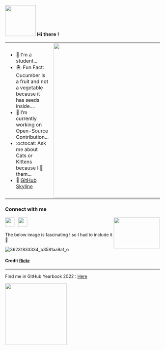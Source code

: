 ###  <img src="https://user-images.githubusercontent.com/74366348/171692513-d05f1059-b91c-4597-8dac-ec1729bebf6b.gif" width="100px" height = "100px"> Hi there !

<!--
**shreelakshmijoshi/shreelakshmijoshi** is a ✨ _special_ ✨ repository because its `README.md` (this file) appears on your GitHub profile.

Here are some ideas to get you started:

- 🔭 I’m currently working on ...
- 🌱 I’m currently learning ...
- 👯 I’m looking to collaborate on ...
- 🤔 I’m looking for help with ...
- 💬 Ask me about ...
- 📫 How to reach me: ...
- 😄 Pronouns: ...
- ⚡ Fun fact: ...
-->
<table>
<tr>
<td width="70%">
<ul>
          <li>🌊 I'm a student...</li>
          <li>🏝 Fun Fact: Cucumber is a fruit and not a vegetable because it has seeds inside....</li>
          <li>🔭 I’m currently working on Open-Source Contribution... </li>
<!--           <li>🌱 I’m currently learning Virtual Reality... </li> -->
          <li>:octocat: Ask me about Cats or Kittens because I 💛 them...  </li>
          <li> 🌆 <a href="https://skyline.github.com/shreelakshmijoshi/2021">GitHub Skyline</a> </li>

<!--           <li>📈📉 I believe learning curve is never linear it's always in bits and pieces </li> -->
 </ul>  
</td>
<td width="50%">
 <img src="https://user-images.githubusercontent.com/74366348/156974446-534dea9a-0378-4ada-911b-9028e743e161.png" width="500" />
</td>
</table>
<h3 align="left">Connect with me</h3>

<img src = "https://user-images.githubusercontent.com/74366348/171693868-91c9cfcc-9484-420c-996e-79a5b5feea13.gif" width ="150px" height = "100px" style="right" img align = "right">
<p align='left'>
<a href="mailto:shreelakshmi.joshi@outlook.com"><img height="30" src="https://raw.githubusercontent.com/iansmathew/iansmathew/master/assets/icon_email.png"></a>&nbsp;&nbsp;
<a href="https://www.linkedin.com/in/shreelakshmi-joshi-a250a61a6/"><img height="30" src="https://raw.githubusercontent.com/iansmathew/iansmathew/master/assets/icon_linkedin.png"></a>&nbsp;&nbsp;
</p>



The below image is fascinating ! so I had to include it 🙂

![36231833334_b3581aa9af_o](https://user-images.githubusercontent.com/74366348/156703518-fdef9729-0ea4-4df7-965b-c0745903b324.png)

#### Credit [flickr](https://www.flickr.com/photos/95869671@N08/36231833334)
---

Find me in GitHub Yearbook 2022 : [Here](https://education.github.com/graduation/yearbook?sort=az&page=50&search=shreelakshmijoshi#shreelakshmijoshi)

<img src="https://user-images.githubusercontent.com/74366348/180488790-3e35a083-814e-4413-8d37-404e26c7f760.png" width="200px" height = "200px"> 

<!-- 

 - 🌊 I'm a student...
 - 🏝 Fun Fact: Cucumber is a fruit and not a vegetable because it has seeds inside....
 - 🔭 I’m currently working on Open-Source Contribution...
 - 🌱 I’m currently learning Virtual Reality... 
 - :octocat: Ask me about Cats or Kittens becuase I 💛 them...

  -->
<!-- #### My Leetcode profile 🙂 -->

<!-- ![Leetcode Stats](https://leetcode.card.workers.dev/?username=Shreelakshmi_M_Joshi)
 -->
 
<!-- ![](https://komarev.com/ghpvc/?username=shreelakshmijoshi&color=green) -->
